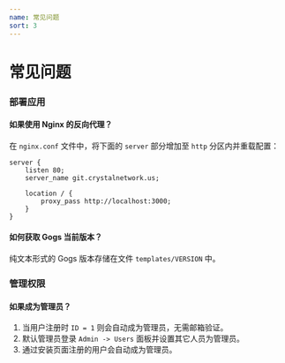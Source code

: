 ```yaml
---
name: 常见问题
sort: 3
---
```


# 常见问题

### 部署应用

#### 如果使用 Nginx 的反向代理？

在 `nginx.conf` 文件中，将下面的 `server` 部分增加至 `http` 分区内并重载配置：

```
server {
    listen 80;
    server_name git.crystalnetwork.us;

    location / {
        proxy_pass http://localhost:3000;
    }
}
```

#### 如何获取 Gogs 当前版本？

纯文本形式的 Gogs 版本存储在文件 `templates/VERSION` 中。

### 管理权限

#### 如果成为管理员？

1. 当用户注册时 `ID = 1` 则会自动成为管理员，无需邮箱验证。
2. 默认管理员登录 `Admin -> Users` 面板并设置其它人员为管理员。
3. 通过安装页面注册的用户会自动成为管理员。